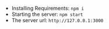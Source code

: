 - Installing Requirements: `npm i`
- Starting the server: `npm start`
- The server url: `http://127.0.0.1:3000`
